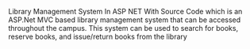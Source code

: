 Library Management System In ASP NET With Source Code which is an ASP.Net MVC based library management system that can be accessed throughout the campus. This system can be used to search for books, reserve books, and issue/return books from the library
